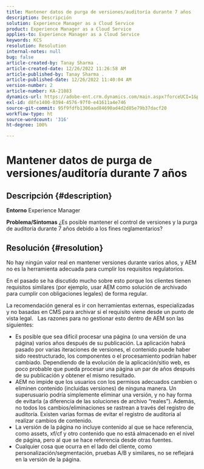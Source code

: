 ```yaml
---
title: Mantener datos de purga de versiones/auditoría durante 7 años
description: Descripción
solution: Experience Manager as a Cloud Service
product: Experience Manager as a Cloud Service
applies-to: Experience Manager as a Cloud Service
keywords: KCS
resolution: Resolution
internal-notes: null
bug: false
article-created-by: Tanay Sharma .
article-created-date: 12/26/2022 11:26:58 AM
article-published-by: Tanay Sharma .
article-published-date: 12/26/2022 11:40:04 AM
version-number: 2
article-number: KA-21083
dynamics-url: https://adobe-ent.crm.dynamics.com/main.aspx?forceUCI=1&pagetype=entityrecord&etn=knowledgearticle&id=beedc534-1085-ed11-81ac-6045bd006239
exl-id: d8fe1400-0394-4576-97f0-e41611a4e746
source-git-commit: 95f9fdfb1306aad84690ad4d2d85e79b37dacf20
workflow-type: ht
source-wordcount: '316'
ht-degree: 100%

---
```


# Mantener datos de purga de versiones/auditoría durante 7 años

## Descripción {#description}

<b>Entorno</b>
Experience Manager


<b>Problema/Síntomas</b>
¿Es posible mantener el control de versiones y la purga de auditoría durante 7 años debido a los fines reglamentarios?


## Resolución {#resolution}


No hay ningún valor real en mantener versiones durante varios años, y AEM no es la herramienta adecuada para cumplir los requisitos regulatorios.

En el pasado se ha discutido mucho sobre esto porque los clientes tienen requisitos similares (por ejemplo, usar AEM como solución de archivado para cumplir con obligaciones legales) de forma regular.

La recomendación general es ir con herramientas externas, especializadas y no basadas en CMS para archivar si el requisito viene desde un punto de vista legal.
 
Las razones para no gestionar esto dentro de AEM son las siguientes:

- Es posible que sea difícil procesar una página (o una versión de una página) varios años después de su publicación. La aplicación habrá pasado por varias iteraciones de versiones, el contenido puede haber sido reestructurado, los componentes o el procesamiento podrían haber cambiado. Dependiendo de la evolución de la aplicación/sitio web, es poco probable que pueda procesar una página un par de años después de su publicación y obtener el mismo resultado.
- AEM no impide que los usuarios con los permisos adecuados cambien o eliminen contenido (incluidas versiones) de ninguna manera. Un superusuario podría simplemente eliminar una versión, y no hay forma de evitarla (a diferencia de las soluciones de archivo “reales”). Además, no todos los cambios/eliminaciones se rastrean a través del registro de auditoría. Existen varias formas de evitar el registro de auditoría al realizar cambios de contenido.
- La versión de la página no incluye contenido al que se hace referencia, como assets, xf/cf y otro contenido que no está almacenado en el nivel de página, pero al que se hace referencia desde otras fuentes.
- Cualquier cosa que ocurra en el lado del cliente, como personalización/segmentación, pruebas A/B y similares, no se reflejará en la versión de la página.
